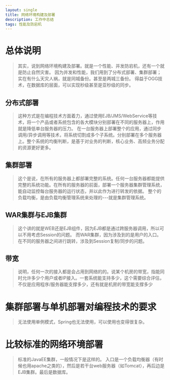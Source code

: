 ```yaml
---
layout: single
title: 网络环境构建及部署
description: 工作中总结
tags: 性能及防宕机
---
```


# 总体说明
>其实，说到网络环境构建及部署。就是一个性能、并发防宕机，还有一个就是防止自然灾害。
因为并发和性能，我们用到了分布式部署、集群部署；实在有什么天灾人祸，就是同城备份。甚至是两城三备份。
得益于OGG技术，在数据库的层面，可以实现秒级甚至是亚秒级的同步。

## 分布式部署
>这种方式是在编程技术方面着力，通过使用EJB/JMS/WebService等技术，将一个产品或者系统包含的各大模块分别部署在不同的服务器上，作用就是降低单台服务器的压力。
在一台服务器上部署整个的应用，通过同步调用/异步调用等技术，将系统切割成多个子系统。分别部署在多个服务器上。整个系统的均衡判断，是基于对业务的判断，核心业务、高频业务分配的资源更好更多。

## 集群部署
>这个是说，在所有的服务器上都部署完整的系统。任何一台服务器都能提供完整的系统功能。在所有的服务器的前面，部署一个服务器集群管理系统，能自动监控每台服务器的运行状态，并以此作为进行转发的依据。
整个的负载均衡，是由负载均衡管理系统来处理的---就是集群管理系统。

## WAR集群与EJB集群
>这个讲的就是WEB还是EJB组件，因为EJB都是通过跨服务器调用，所以可以不用考虑Session的问题。
而WAR集群，因为涉及到的是用户的入口。在不同的服务器之间进行跳转，涉及到Session复制/同步的问题。

## 带宽
>说明，任何一次的接入都是会占用到网络的的。说某个机房的带宽，指能同时允许多少个用户或者IP接入。一套系统能支持多少，这个需要综合评估，不仅是应用程序/服务器能支撑多少，还有就是机房的带宽能支撑多少

# 集群部署与单机部署对编程技术的要求
>无法使用单例模式，Spring也无法使用，可以使用也变得很复杂。

# 比较标准的网络环境部署
>标准的JavaEE集群，一般情况下是这样的。 
>入口是一个负载均衡器（有时候也用apache之类的），然后是若干台web服务器（如Tomcat），再后边是EJB集群。最后是数据库。




